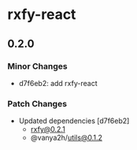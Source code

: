# rxfy-react

## 0.2.0

### Minor Changes

- d7f6eb2: add rxfy-react

### Patch Changes

- Updated dependencies [d7f6eb2]
  - rxfy@0.2.1
  - @vanya2h/utils@0.1.2
